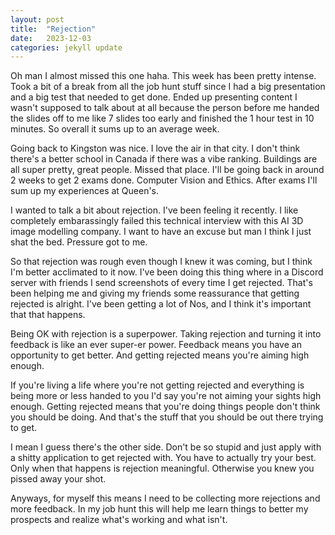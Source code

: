 ```yaml
---
layout: post
title:  "Rejection"
date:   2023-12-03
categories: jekyll update
---
```

Oh man I almost missed this one haha. This week has been pretty intense. Took a
bit of a break from all the job hunt stuff since I had a big presentation and a
big test that needed to get done. Ended up presenting content I wasn't supposed
to talk about at all because the person before me handed the slides off to me
like 7 slides too early and finished the 1 hour test in 10 minutes. So overall
it sums up to an average week.

Going back to Kingston was nice. I love the air in that city. I don't think
there's a better school in Canada if there was a vibe ranking. Buildings are
all super pretty, great people. Missed that place. I'll be going back in around
2 weeks to get 2 exams done. Computer Vision and Ethics. After exams I'll sum
up my experiences at Queen's.

I wanted to talk a bit about rejection. I've been feeling it recently. I like
completely embarassingly failed this technical interview with this AI 3D image
modelling company. I want to have an excuse but man I think I just shat the bed.
Pressure got to me.

So that rejection was rough even though I knew it was coming, but I think I'm
better acclimated to it now. I've been doing this thing where in a Discord
server with friends I send screenshots of every time I get rejected. That's
been helping me and giving my friends some reassurance that getting rejected is
alright. I've been getting a lot of Nos, and I think it's important that that
happens.

Being OK with rejection is a superpower. Taking rejection and turning it into
feedback is like an ever super-er power. Feedback means you have an opportunity
to get better. And getting rejected means you're aiming high enough.

If you're living a life where you're not getting rejected and everything is
being more or less handed to you I'd say you're not aiming your sights high
enough. Getting rejected means that you're doing things people don't think you
should be doing. And that's the stuff that you should be out there trying to
get.

I mean I guess there's the other side. Don't be so stupid and just apply with a
shitty application to get rejected with. You have to actually try your best.
Only when that happens is rejection meaningful. Otherwise you knew you pissed
away your shot.

Anyways, for myself this means I need to be collecting more rejections and more
feedback. In my job hunt this will help me learn things to better my prospects
and realize what's working and what isn't.
